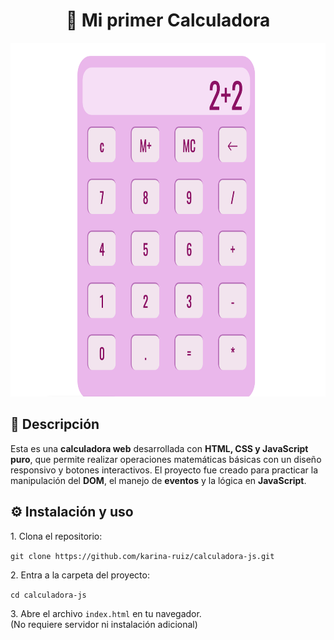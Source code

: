 <h1 align="center">🧮 Mi primer Calculadora</h1>

<p align="center">
  <img src="./assets/imagen-de-calculadora.png" alt="Vista previa de la calculadora" width="710" height="566" />
</p>

<h2>📌 Descripción</h2>
<p>Esta es una <strong>calculadora web</strong> desarrollada con <strong>HTML, CSS y JavaScript puro</strong>, que permite realizar operaciones matemáticas básicas con un diseño responsivo y botones interactivos.  
El proyecto fue creado para practicar la manipulación del <strong>DOM</strong>, el manejo de <strong>eventos</strong> y la lógica en <strong>JavaScript</strong>.</p>

<h2>⚙️ Instalación y uso</h2>

<p>1. Clona el repositorio:</p>
<p><code>git clone https://github.com/karina-ruiz/calculadora-js.git</code></p>

<p>2. Entra a la carpeta del proyecto:</p>
<p><code>cd calculadora-js</code></p>

<p>3. Abre el archivo <code>index.html</code> en tu navegador.<br>
(No requiere servidor ni instalación adicional)</p>
